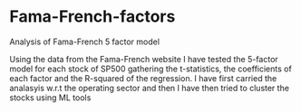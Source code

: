 # Fama-French-factors
Analysis of Fama-French 5 factor model 

Using the data from the Fama-French website I have tested the 5-factor model for each stock of SP500 gathering the t-statistics, the coefficients of each factor and the R-squared of the regression. I have first carried the analasyis w.r.t the operating sector and then I have then tried to cluster the stocks using ML tools
